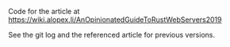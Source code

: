 Code for the article at <https://wiki.alopex.li/AnOpinionatedGuideToRustWebServers2019>

See the git log and the referenced article for previous versions.
